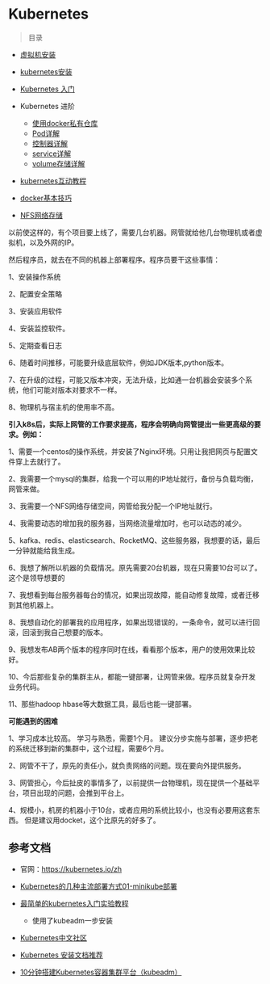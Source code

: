 # Kubernetes



> 目录

* [虚拟机安装](virtualbox.md)

* [kubernetes安装](kubernetes-install.md)

* [Kubernetes 入门](kubernetes-quict-start.md)

* Kubernetes 进阶

  * [使用docker私有仓库](https://segmentfault.com/a/1190000015108428)
  * [Pod详解](kubernetes-detail-pod.md)
  * [控制器详解](kubernetes-detail-controller.md)
  * [service详解](kubernetes-detail-service.md)
  * [volume存储详解](kubernetes-detail-volume.md)
  
* [kubernetes互动教程](kubernetes-code.md)

* [docker基本技巧](docker-menu.md)

* [NFS网络存储](nfs.md)

  





以前使这样的，有个项目要上线了，需要几台机器。网管就给他几台物理机或者虚拟机，以及外网的IP。

然后程序员，就去在不同的机器上部署程序。程序员要干这些事情：

1、安装操作系统

2、配置安全策略

3、安装应用软件

4、安装监控软件。

5、定期查看日志

6、随着时间推移，可能要升级底层软件，例如JDK版本,python版本。

7、在升级的过程，可能又版本冲突，无法升级，比如通一台机器会安装多个系统，他们可能对版本对要求不一样。

8、物理机与宿主机的使用率不高。



**引入k8s后，实际上网管的工作要求提高，程序会明确向网管提出一些更高级的要求。例如：**

1、需要一个centos的操作系统，并安装了Nginx环境。只用让我把网页与配置文件穿上去就行了。

2、我需要一个mysql的集群，给我一个可以用的IP地址就行，备份与负载均衡，网管来做。

3、我需要一个NFS网络存储空间，网管给我分配一个IP地址就行。

4、我需要动态的增加我的服务器，当网络流量增加时，也可以动态的减少。

5、kafka、redis、elasticsearch、RocketMQ、这些服务器，我想要的话，最后一分钟就能给我生成。

6、我想了解所以机器的负载情况。原先需要20台机器，现在只需要10台可以了。这个是领导想要的

7、我想看到每台服务器每台的情况，如果出现故障，能自动修复故障，或者迁移到其他机器上。

8、我想自动化的部署我的应用程序，如果出现错误的，一条命令，就可以进行回滚，回滚到我自己想要的版本。

9、我想发布AB两个版本的程序同时在线，看看那个版本，用户的使用效果比较好。

10、今后那些复杂的集群主从，都能一键部署，让网管来做。程序员就复杂开发业务代码。

11、那些hadoop hbase等大数据工具，最后也能一键部署。



**可能遇到的困难**

1、学习成本比较高。 学习与熟悉，需要1个月。 建议分步实施与部署，逐步把老的系统迁移到新的集群中，这个过程，需要6个月。

2、网管不干了，原先的责任小，就负责网络的问题。现在要向外提供服务。

3、网管担心，今后扯皮的事情多了，以前提供一台物理机，现在提供一个基础平台，项目出现的问题，会推到平台上。

4、规模小，机房的机器小于10台，或者应用的系统比较小，也没有必要用这套东西。 但是建议用docket，这个比原先的好多了。





## 参考文档

* 官网：https://kubernetes.io/zh

* [Kubernetes的几种主流部署方式01-minikube部署](https://segmentfault.com/a/1190000018607114)
* [最简单的kubernetes入门实验教程](https://www.jianshu.com/p/f4c2104ba90a)
  * 使用了kubeadm一步安装
* [Kubernetes中文社区](http://docs.kubernetes.org.cn/)
* [Kubernetes 安装文档推荐](https://www.kubernetes.org.cn/5650.html)
* [10分钟搭建Kubernetes容器集群平台（kubeadm）](https://blog.51cto.com/lizhenliang/2296100?tdsourcetag=s_pcqq_aiomsg)

